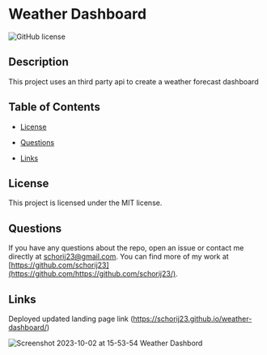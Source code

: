 # Weather Dashboard
![GitHub license](https://img.shields.io/badge/license-MIT-blue.svg)

## Description

This project uses an third party api to create a weather forecast dashboard

## Table of Contents 


* [License](#license)

* [Questions](#questions)

* [Links](#links)


## License

This project is licensed under the MIT license.
 
## Questions

If you have any questions about the repo, open an issue or contact me directly at schorij23@gmail.com. You can find more of my work at [https://github.com/schorij23](https://github.com/https://github.com/schorij23/).

## Links
Deployed updated landing page link (https://schorij23.github.io/weather-dashboard/)

![Screenshot 2023-10-02 at 15-53-54 Weather Dashbord](https://github.com/schorij23/weather-dashboard/assets/5600528/d139901f-b8ee-4313-ada0-e100294b0e98)
